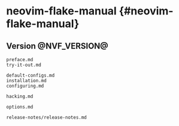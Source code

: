 # neovim-flake-manual {#neovim-flake-manual}

## Version @NVF_VERSION@

```{=include=} preface
preface.md
try-it-out.md
```

```{=include=} parts
default-configs.md
installation.md
configuring.md
```

```{=include=} chapters
hacking.md
```

```{=include=} appendix html:into-file=//options.html
options.md
```

```{=include=} appendix html:into-file=//release-notes.html
release-notes/release-notes.md
```
